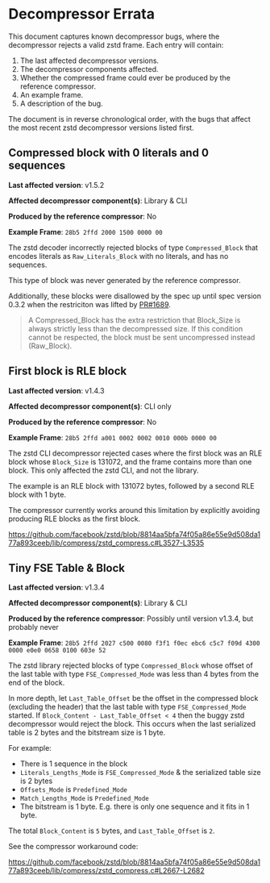 Decompressor Errata
===================

This document captures known decompressor bugs, where the decompressor rejects a valid zstd frame.
Each entry will contain:
1. The last affected decompressor versions.
2. The decompressor components affected.
2. Whether the compressed frame could ever be produced by the reference compressor.
3. An example frame.
4. A description of the bug.

The document is in reverse chronological order, with the bugs that affect the most recent zstd decompressor versions listed first.


Compressed block with 0 literals and 0 sequences
------------------------------------------------

**Last affected version**: v1.5.2

**Affected decompressor component(s)**: Library & CLI

**Produced by the reference compressor**: No

**Example Frame**: `28b5 2ffd 2000 1500 0000 00`

The zstd decoder incorrectly rejected blocks of type `Compressed_Block` that encodes literals as `Raw_Literals_Block` with no literals, and has no sequences.

This type of block was never generated by the reference compressor.

Additionally, these blocks were disallowed by the spec up until spec version 0.3.2 when the restriciton was lifted by [PR#1689](https://github.com/facebook/zstd/pull/1689).

> A Compressed_Block has the extra restriction that Block_Size is always strictly less than the decompressed size. If this condition cannot be respected, the block must be sent uncompressed instead (Raw_Block).

First block is RLE block
------------------------

**Last affected version**: v1.4.3

**Affected decompressor component(s)**: CLI only

**Produced by the reference compressor**: No

**Example Frame**: `28b5 2ffd a001 0002 0002 0010 000b 0000 00`

The zstd CLI decompressor rejected cases where the first block was an RLE block whose `Block_Size` is 131072, and the frame contains more than one block.
This only affected the zstd CLI, and not the library.

The example is an RLE block with 131072 bytes, followed by a second RLE block with 1 byte.

The compressor currently works around this limitation by explicitly avoiding producing RLE blocks as the first
block.

https://github.com/facebook/zstd/blob/8814aa5bfa74f05a86e55e9d508da177a893ceeb/lib/compress/zstd_compress.c#L3527-L3535

Tiny FSE Table & Block
----------------------

**Last affected version**: v1.3.4

**Affected decompressor component(s)**: Library & CLI

**Produced by the reference compressor**: Possibly until version v1.3.4, but probably never

**Example Frame**: `28b5 2ffd 2027 c500 0080 f3f1 f0ec ebc6 c5c7 f09d 4300 0000 e0e0 0658 0100 603e 52`

The zstd library rejected blocks of type `Compressed_Block` whose offset of the last table with type `FSE_Compressed_Mode` was less than 4 bytes from the end of the block.

In more depth, let `Last_Table_Offset` be the offset in the compressed block (excluding the header) that
the last table with type `FSE_Compressed_Mode` started. If `Block_Content - Last_Table_Offset < 4` then
the buggy zstd decompressor would reject the block. This occurs when the last serialized table is 2 bytes
and the bitstream size is 1 byte.

For example:
* There is 1 sequence in the block
* `Literals_Lengths_Mode` is `FSE_Compressed_Mode` & the serialized table size is 2 bytes
* `Offsets_Mode` is `Predefined_Mode`
* `Match_Lengths_Mode` is `Predefined_Mode`
* The bitstream is 1 byte. E.g. there is only one sequence and it fits in 1 byte.

The total `Block_Content` is `5` bytes, and `Last_Table_Offset` is `2`.

See the compressor workaround code:

https://github.com/facebook/zstd/blob/8814aa5bfa74f05a86e55e9d508da177a893ceeb/lib/compress/zstd_compress.c#L2667-L2682
